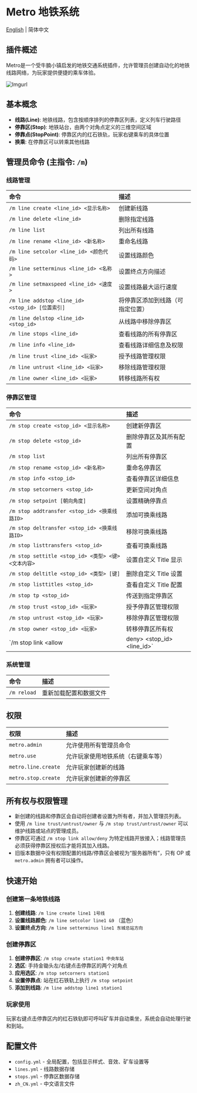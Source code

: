 # Metro 地铁系统

[English](README_en.md) | 简体中文

## 插件概述

Metro是一个受牛腩小镇启发的地铁交通系统插件，允许管理员创建自动化的地铁线路网络，为玩家提供便捷的乘车体验。

![Imgurl](https://i.imgur.com/K335iWj.gif)

## 基本概念

* **线路(Line)**: 地铁线路，包含按顺序排列的停靠区列表，定义列车行驶路径
* **停靠区(Stop)**: 地铁站台，由两个对角点定义的三维空间区域
* **停靠点(StopPoint)**: 停靠区内的红石铁轨，玩家右键乘车的具体位置
* **换乘**: 在停靠区可以转乘其他线路

## 管理员命令 (主指令: `/m`)

### 线路管理

| 命令                                    | 描述                     |
| :-------------------------------------- | :----------------------- |
| `/m line create <line_id> <显示名称>`    | 创建新线路               |
| `/m line delete <line_id>`               | 删除指定线路             |
| `/m line list`                           | 列出所有线路             |
| `/m line rename <line_id> <新名称>`      | 重命名线路               |
| `/m line setcolor <line_id> <颜色代码>`  | 设置线路颜色             |
| `/m line setterminus <line_id> <名称>`   | 设置终点方向描述         |
| `/m line setmaxspeed <line_id> <速度>`   | 设置线路最大运行速度     |
| `/m line addstop <line_id> <stop_id> [位置索引]` | 将停靠区添加到线路（可指定位置） |
| `/m line delstop <line_id> <stop_id>`    | 从线路中移除停靠区       |
| `/m line stops <line_id>`                | 查看线路的所有停靠区     |
| `/m line info <line_id>`                 | 查看线路详细信息及权限   |
| `/m line trust <line_id> <玩家>`         | 授予线路管理权限          |
| `/m line untrust <line_id> <玩家>`       | 移除线路管理权限          |
| `/m line owner <line_id> <玩家>`         | 转移线路所有权            |

### 停靠区管理

| 命令                                                     | 描述                          |
| :------------------------------------------------------- | :---------------------------- |
| `/m stop create <stop_id> <显示名称>`                   | 创建新停靠区                  |
| `/m stop delete <stop_id>`                              | 删除停靠区及其所有配置        |
| `/m stop list`                                          | 列出所有停靠区                |
| `/m stop rename <stop_id> <新名称>`                     | 重命名停靠区                  |
| `/m stop info <stop_id>`                                | 查看停靠区详细信息            |
| `/m stop setcorners <stop_id>`                          | 更新空间对角点                |
| `/m stop setpoint [朝向角度]`                            | 设置精确停靠点                |
| `/m stop addtransfer <stop_id> <换乘线路ID>`             | 添加可换乘线路                |
| `/m stop deltransfer <stop_id> <换乘线路ID>`             | 移除可换乘线路                |
| `/m stop listtransfers <stop_id>`                       | 查看可换乘线路                |
| `/m stop settitle <stop_id> <类型> <键> <文本内容>`      | 设置自定义 Title 显示        |
| `/m stop deltitle <stop_id> <类型> [键]`                 | 删除自定义 Title 设置         |
| `/m stop listtitles <stop_id>`                          | 查看自定义 Title 配置         |
| `/m stop tp <stop_id>`                                  | 传送到指定停靠区              |
| `/m stop trust <stop_id> <玩家>`                        | 授予停靠区管理权限            |
| `/m stop untrust <stop_id> <玩家>`                      | 移除停靠区管理权限            |
| `/m stop owner <stop_id> <玩家>`                        | 转移停靠区所有权              |
| `/m stop link <allow|deny> <stop_id> <line_id>`         | 管理线路接入白名单            |

### 系统管理

| 命令               | 描述                         |
| :----------------- | :--------------------------- |
| `/m reload`        | 重新加载配置和数据文件       |

## 权限

| 权限                 | 描述                               |
| :------------------ | :--------------------------------- |
| `metro.admin`        | 允许使用所有管理员命令             |
| `metro.use`          | 允许玩家使用地铁系统（右键乘车等） |
| `metro.line.create`  | 允许玩家创建新的线路               |
| `metro.stop.create`  | 允许玩家创建新的停靠区             |

## 所有权与权限管理

* 新创建的线路和停靠区会自动将创建者设置为所有者，并加入管理员列表。
* 使用 `/m line trust/untrust/owner` 与 `/m stop trust/untrust/owner` 可以维护线路或站点的管理成员。
* 停靠区可通过 `/m stop link allow/deny` 为特定线路开放接入；线路管理员必须获得停靠区授权后才能将其加入线路。
* 旧版本数据中没有权限配置的线路/停靠区会被视为“服务器所有”，只有 OP 或 `metro.admin` 拥有者可以操作。

## 快速开始

### 创建第一条地铁线路

1. **创建线路**: `/m line create line1 1号线`
2. **设置线路颜色**: `/m line setcolor line1 &9` （蓝色）
3. **设置终点方向**: `/m line setterminus line1 东城总站方向`

### 创建停靠区

1. **创建停靠区**: `/m stop create station1 中央车站`
2. **选区**: 手持金锄头左/右键点击停靠区的两个对角点
3. **应用选区**: `/m stop setcorners station1`
4. **设置停靠点**: 站在红石铁轨上执行 `/m stop setpoint`
5. **添加到线路**: `/m line addstop line1 station1`

### 玩家使用

玩家右键点击停靠区内的红石铁轨即可呼叫矿车并自动乘坐，系统会自动处理行驶和到站。

## 配置文件

* `config.yml` - 全局配置，包括显示样式、音效、矿车设置等
* `lines.yml` - 线路数据存储
* `stops.yml` - 停靠区数据存储
* `zh_CN.yml` - 中文语言文件
